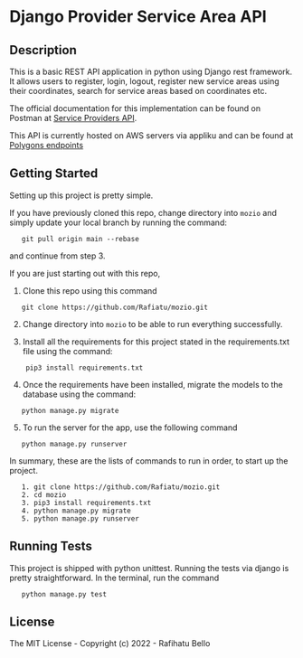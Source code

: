 # Django Provider Service Area API 


## Description
This is a basic REST API application in python using Django rest framework. 
It allows users to register, login, logout, register new service areas using their coordinates, search for service areas based on coordinates etc.

The official documentation for this implementation can be found on Postman at [Service Providers API](https://documenter.getpostman.com/view/13163492/UVknvH7Z).

This API is currently hosted on AWS servers via appliku and can be found at [Polygons endpoints](https://rafimozio.applikuapp.com/api/providers/register/)


## Getting Started

Setting up this project is pretty simple.

If you have previously cloned this repo, change directory into `mozio` and simply update your local branch by running the command:
```
   git pull origin main --rebase
```
and continue from step 3.

If you are just starting out with this repo, 

1. Clone this repo using this command 
``` 
   git clone https://github.com/Rafiatu/mozio.git
```


2. Change directory into `mozio` to be able to run everything successfully.


3. Install all the requirements for this project stated in the requirements.txt file using the command:
```
    pip3 install requirements.txt
```
 

4. Once the requirements have been installed, migrate the models to the database using the command:
``` 
   python manage.py migrate
```


5. To run the server for the app, use the following command
``` 
   python manage.py runserver 
```

In summary, these are the lists of commands to run in order, to start up the project.
```
   1. git clone https://github.com/Rafiatu/mozio.git
   2. cd mozio
   3. pip3 install requirements.txt
   4. python manage.py migrate
   5. python manage.py runserver
```

## Running Tests
This project is shipped with python unittest. Running the tests via django is pretty straightforward.
In the terminal, run the command 
```
   python manage.py test 
```

## License

The MIT License - Copyright (c) 2022 - Rafihatu Bello
